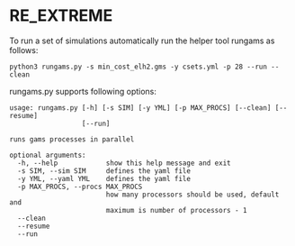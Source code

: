 # RE_EXTREME

To run a set of simulations automatically run the helper tool rungams as follows:
```
python3 rungams.py -s min_cost_elh2.gms -y csets.yml -p 28 --run --clean
```

rungams.py supports following options:

```
usage: rungams.py [-h] [-s SIM] [-y YML] [-p MAX_PROCS] [--clean] [--resume]
                  [--run]

runs gams processes in parallel

optional arguments:
  -h, --help            show this help message and exit
  -s SIM, --sim SIM     defines the yaml file
  -y YML, --yaml YML    defines the yaml file
  -p MAX_PROCS, --procs MAX_PROCS
                        how many processors should be used, default and
                        maximum is number of processors - 1
  --clean
  --resume
  --run
```
